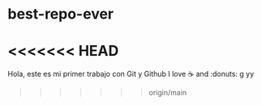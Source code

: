 # best-repo-ever
<<<<<<< HEAD
=======

Hola, este es mi primer trabajo con Git y Github
I love :coffee: and :donuts:
g
yy
>>>>>>> origin/main
